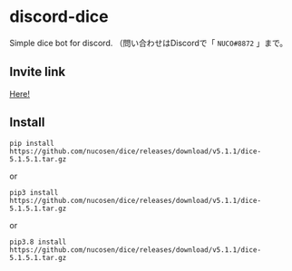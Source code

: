 # discord-dice

Simple dice bot for discord.
（問い合わせはDiscordで「 `NUCO#8872` 」まで。

## Invite link

[Here!](https://discord.com/api/oauth2/authorize?client_id=855433313061044224&permissions=8&scope=bot%20applications.commands)

## Install

`pip install https://github.com/nucosen/dice/releases/download/v5.1.1/dice-5.1.5.1.tar.gz`

or

`pip3 install https://github.com/nucosen/dice/releases/download/v5.1.1/dice-5.1.5.1.tar.gz`

or

`pip3.8 install https://github.com/nucosen/dice/releases/download/v5.1.1/dice-5.1.5.1.tar.gz`
